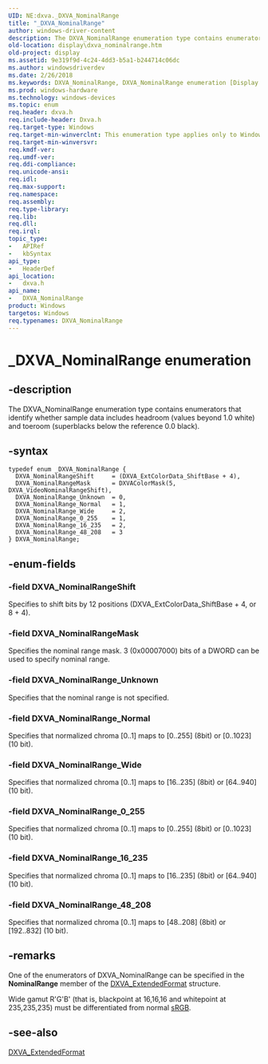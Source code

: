 ```yaml
---
UID: NE:dxva._DXVA_NominalRange
title: "_DXVA_NominalRange"
author: windows-driver-content
description: The DXVA_NominalRange enumeration type contains enumerators that identify whether sample data includes headroom (values beyond 1.0 white) and toeroom (superblacks below the reference 0.0 black).
old-location: display\dxva_nominalrange.htm
old-project: display
ms.assetid: 9e319f9d-4c24-4dd3-b5a1-b244714c06dc
ms.author: windowsdriverdev
ms.date: 2/26/2018
ms.keywords: DXVA_NominalRange, DXVA_NominalRange enumeration [Display Devices], DXVA_NominalRangeMask, DXVA_NominalRangeShift, DXVA_NominalRange_0_255, DXVA_NominalRange_16_235, DXVA_NominalRange_48_208, DXVA_NominalRange_Normal, DXVA_NominalRange_Unknown, DXVA_NominalRange_Wide, _DXVA_NominalRange, display.dxva_nominalrange, dxva/DXVA_NominalRange, dxva/DXVA_NominalRangeMask, dxva/DXVA_NominalRangeShift, dxva/DXVA_NominalRange_0_255, dxva/DXVA_NominalRange_16_235, dxva/DXVA_NominalRange_48_208, dxva/DXVA_NominalRange_Normal, dxva/DXVA_NominalRange_Unknown, dxva/DXVA_NominalRange_Wide, dxvaref_5931dd2e-baac-48a6-931a-b7f3fc965b4d.xml
ms.prod: windows-hardware
ms.technology: windows-devices
ms.topic: enum
req.header: dxva.h
req.include-header: Dxva.h
req.target-type: Windows
req.target-min-winverclnt: This enumeration type applies only to Windows Server 2003 with SP1 and later, and Windows XP with SP2 and later.
req.target-min-winversvr: 
req.kmdf-ver: 
req.umdf-ver: 
req.ddi-compliance: 
req.unicode-ansi: 
req.idl: 
req.max-support: 
req.namespace: 
req.assembly: 
req.type-library: 
req.lib: 
req.dll: 
req.irql: 
topic_type:
-	APIRef
-	kbSyntax
api_type:
-	HeaderDef
api_location:
-	dxva.h
api_name:
-	DXVA_NominalRange
product: Windows
targetos: Windows
req.typenames: DXVA_NominalRange
---
```


# _DXVA_NominalRange enumeration


## -description


The DXVA_NominalRange enumeration type contains enumerators that identify whether sample data includes headroom (values beyond 1.0 white) and toeroom (superblacks below the reference 0.0 black). 


## -syntax


````
typedef enum _DXVA_NominalRange { 
  DXVA_NominalRangeShift     = (DXVA_ExtColorData_ShiftBase + 4),
  DXVA_NominalRangeMask      = DXVAColorMask(5, DXVA_VideoNominalRangeShift),
  DXVA_NominalRange_Unknown  = 0,
  DXVA_NominalRange_Normal   = 1,
  DXVA_NominalRange_Wide     = 2,
  DXVA_NominalRange_0_255    = 1,
  DXVA_NominalRange_16_235   = 2,
  DXVA_NominalRange_48_208   = 3
} DXVA_NominalRange;
````


## -enum-fields




### -field DXVA_NominalRangeShift

Specifies to shift bits by 12 positions (DXVA_ExtColorData_ShiftBase + 4, or 8 + 4).


### -field DXVA_NominalRangeMask

Specifies the nominal range mask. 3 (0x00007000) bits of a DWORD can be used to specify nominal range.


### -field DXVA_NominalRange_Unknown

Specifies that the nominal range is not specified.


### -field DXVA_NominalRange_Normal

Specifies that normalized chroma [0..1] maps to [0..255] (8bit) or [0..1023] (10 bit).


### -field DXVA_NominalRange_Wide

Specifies that normalized chroma [0..1] maps to [16..235] (8bit) or [64..940] (10 bit).


### -field DXVA_NominalRange_0_255

Specifies that normalized chroma [0..1] maps to [0..255] (8bit) or [0..1023] (10 bit).


### -field DXVA_NominalRange_16_235

Specifies that normalized chroma [0..1] maps to [16..235] (8bit) or [64..940] (10 bit).


### -field DXVA_NominalRange_48_208

Specifies that normalized chroma [0..1] maps to [48..208] (8bit) or [192..832] (10 bit).


## -remarks



One of the enumerators of DXVA_NominalRange can be specified in the <b>NominalRange</b> member of the <a href="..\dxva\ns-dxva-_dxva_extendedformat.md">DXVA_ExtendedFormat</a> structure.

Wide gamut R'G'B' (that is, blackpoint at 16,16,16 and whitepoint at 235,235,235) must be differentiated from normal <a href="http://go.microsoft.com/fwlink/p/?linkid=10112">sRGB</a>.




## -see-also

<a href="..\dxva\ns-dxva-_dxva_extendedformat.md">DXVA_ExtendedFormat</a>



 

 


